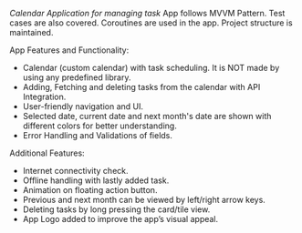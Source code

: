 *Calendar Application for managing task*
App follows MVVM Pattern. Test cases are also covered. Coroutines are used in the app. Project structure is maintained.

App Features and Functionality:
- Calendar (custom calendar) with task scheduling. It is NOT made by using any predefined library.
- Adding, Fetching and deleting tasks from the calendar with API Integration.
- User-friendly navigation and UI.
- Selected date, current date and next month's date are shown with different colors for better understanding.
- Error Handling and Validations of fields.

Additional Features:
- Internet connectivity check.
- Offline handling with lastly added task.
- Animation on floating action button.
- Previous and next month can be viewed by left/right arrow keys.
- Deleting tasks by long pressing the card/tile view.
- App Logo added to improve the app’s visual appeal.
